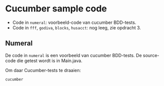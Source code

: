 Cucumber sample code
====================

* Code in `numeral`: voorbeeld-code van cucumber BDD-tests.
* Code in `fff`, `godiva`, `blocks`, `husacct`: nog leeg, zie opdracht 3.

Numeral
-------

De code in `numeral` is een voorbeeld van cucumber BDD-tests. De source-code die getest wordt is in Main.java.

Om daar Cucumber-tests te draaien:

```
cucumber
```

